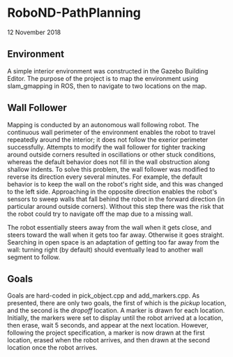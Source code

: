 # RoboND-PathPlanning

12 November 2018

## Environment

A simple interior environment was constructed in the Gazebo Building Editor.  The purpose of the project is to map the environment using slam\_gmapping in ROS, then to navigate to two locations on the map.

## Wall Follower

Mapping is conducted by an autonomous wall following robot.  The continuous wall perimeter of the environment enables the robot to travel repeatedly around the interior; it does not follow the exerior perimeter successfully.  Attempts to modify the wall follower for tighter tracking around outside corners resulted in oscillations or other stuck conditions, whereas the default behavior does not fill in the wall obstruction along shallow indents.  To solve this problem, the wall follower was modified to reverse its direction every several minutes.  For example, the default behavior is to keep the wall on the robot's right side, and this was changed to the left side.  Approaching in the opposite direction enables the robot's sensors to sweep walls that fall behind the robot in the forward direction (in particular around outside corners).  Without this step there was the risk that the robot could try to navigate off the map due to a missing wall.

The robot essentially steers away from the wall when it gets close, and steers toward the wall when it gets too far away.  Otherwise it goes straight.  Searching in open space is an adaptation of getting too far away from the wall:  turning right (by default) should eventually lead to another wall segment to follow.

## Goals

Goals are hard-coded in pick\_object.cpp and add\_markers.cpp.  As presented, there are only two goals, the first of which is the _pickup_ location, and the second is the _dropoff_ location.  A marker is drawn for each location.  Initially, the markers were set to display until the robot arrived at a location, then erase, wait 5 seconds, and appear at the next location.  However, following the project specification, a marker is now drawn at the first location, erased when the robot arrives, and then drawn at the second location once the robot arrives.

